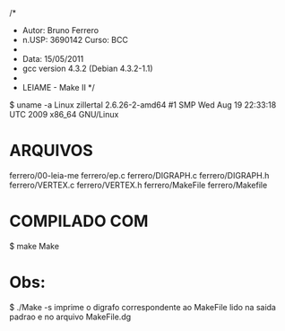 /*
 * Autor: Bruno Ferrero  
 * n.USP: 3690142  Curso: BCC
 *
 * Data: 15/05/2011
 * gcc version 4.3.2 (Debian 4.3.2-1.1)
 *
 * LEIAME - Make II
 */


$ uname -a
Linux zillertal 2.6.26-2-amd64 #1 SMP Wed Aug 19 22:33:18 UTC 2009 x86_64 GNU/Linux

ARQUIVOS
========
ferrero/00-leia-me
ferrero/ep.c
ferrero/DIGRAPH.c
ferrero/DIGRAPH.h
ferrero/VERTEX.c
ferrero/VERTEX.h
ferrero/MakeFile
ferrero/Makefile

COMPILADO COM
=============
$ make Make

Obs:
====

$ ./Make -s
imprime o digrafo correspondente ao MakeFile lido na saida padrao e no arquivo
MakeFile.dg
